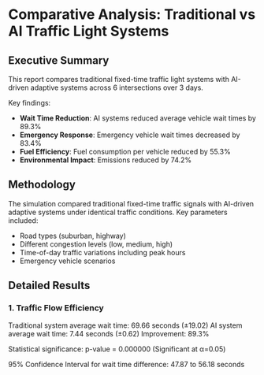 # Comparative Analysis: Traditional vs AI Traffic Light Systems

## Executive Summary

This report compares traditional fixed-time traffic light systems with AI-driven adaptive systems across 6 intersections over 3 days.

Key findings:
- **Wait Time Reduction**: AI systems reduced average vehicle wait times by 89.3%
- **Emergency Response**: Emergency vehicle wait times decreased by 83.4%
- **Fuel Efficiency**: Fuel consumption per vehicle reduced by 55.3%
- **Environmental Impact**: Emissions reduced by 74.2%

## Methodology

The simulation compared traditional fixed-time traffic signals with AI-driven adaptive systems under identical traffic conditions.
Key parameters included:
- Road types (suburban, highway)
- Different congestion levels (low, medium, high)
- Time-of-day traffic variations including peak hours
- Emergency vehicle scenarios

## Detailed Results

### 1. Traffic Flow Efficiency

Traditional system average wait time: 69.66 seconds (±19.02)
AI system average wait time: 7.44 seconds (±0.62)
Improvement: 89.3%

Statistical significance: p-value = 0.000000 (Significant at α=0.05)

95% Confidence Interval for wait time difference: 47.87 to 56.18 seconds